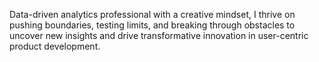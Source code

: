 Data-driven analytics professional with a creative mindset, I thrive on pushing boundaries, testing limits, and breaking through obstacles to uncover new insights and drive transformative innovation in user-centric product development.


<!---
Tishya-hub/Tishya-hub is a ✨ special ✨ repository because its `README.md` (this file) appears on your GitHub profile.
You can click the Preview link to take a look at your changes.
--->
